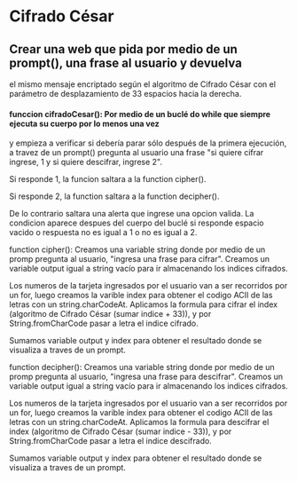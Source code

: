 # Cifrado César

## Crear una web que pida por medio de un prompt(), una frase al usuario y devuelva
el mismo mensaje encriptado según el algoritmo de Cifrado César con el parámetro
de desplazamiento de 33 espacios hacia la derecha.

#### funccion cifradoCesar(): Por medio de un buclé do while que siempre ejecuta su cuerpo por lo menos una vez
y empieza a verificar si debería parar sólo después de la primera ejecución, a travez de un prompt()
pregunta al usuario una frase "si quiere cifrar ingrese, 1 y si quiere descifrar, ingrese 2".

Si responde 1, la funcion saltara a la function cipher().

Si responde 2, la function saltara a la function decipher().

De lo contrario saltara una alerta que ingrese una opcion valida.
La condicion aparece despues del cuerpo del buclé si responde espacio
vacido o respuesta no es igual a 1 o no es igual a 2.

function cipher(): Creamos una variable string donde por medio de un promp pregunta al usuario,
"ingresa una frase para cifrar".
Creamos un variable output igual a string vacío para ir almacenando los indices cifrados.

Los numeros de la tarjeta ingresados por el usuario van a ser recorridos por un for, luego
creamos la varible index para obtener el codigo ACII de las letras con un string.charCodeAt.
Aplicamos la formula para cifrar el index (algoritmo de Cifrado César (sumar indice + 33)),
y por String.fromCharCode pasar a letra el indice cifrado.

Sumamos variable output y index para obtener el resultado donde se visualiza a traves de un prompt.

function decipher(): Creamos una variable string donde por medio de un promp pregunta al usuario,
"ingresa una frase para descifrar".
Creamos un variable output igual a string vacío para ir almacenando los indices cifrados.

Los numeros de la tarjeta ingresados por el usuario van a ser recorridos por un for, luego
creamos la varible index para obtener el codigo ACII de las letras con un string.charCodeAt.
Aplicamos la formula para descifrar el index (algoritmo de Cifrado César (sumar indice - 33)),
y por String.fromCharCode pasar a letra el indice descifrado.

Sumamos variable output y index para obtener el resultado donde se visualiza a traves de un prompt.
